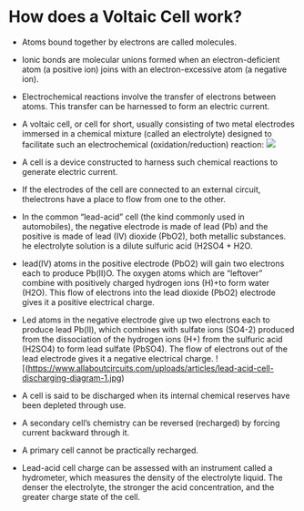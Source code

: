 # How does a Voltaic Cell work? 
- Atoms bound together by electrons are called molecules.
- Ionic bonds are molecular unions formed when an electron-deficient atom (a positive ion) joins with an electron-excessive atom (a negative ion).
- Electrochemical reactions involve the transfer of electrons between atoms. This transfer can be harnessed to form an electric current.
- A voltaic cell, or cell for short, usually consisting of two metal electrodes immersed in a chemical mixture (called an electrolyte) designed to facilitate such an electrochemical (oxidation/reduction) reaction:
![](https://www.allaboutcircuits.com/uploads/articles/voltaic_cell.jpg)
- A cell is a device constructed to harness such chemical reactions to generate electric current.
- If the electrodes of the cell are connected to an external circuit, thelectrons have a place to flow from one to the other.
- In the common “lead-acid” cell (the kind commonly used in automobiles), the negative electrode is made of lead (Pb) and the positive is made of lead (IV) dioxide (PbO2), both metallic substances. he electrolyte solution is a dilute sulfuric acid (H2SO4 + H2O.
- lead(IV) atoms in the positive electrode (PbO2) will gain two electrons each to produce Pb(II)O. The oxygen atoms which are “leftover” combine with positively charged hydrogen ions (H)+to form water (H2O). This flow of electrons into the lead dioxide (PbO2) electrode gives it a positive electrical charge. 
- Led atoms in the negative electrode give up two electrons each to produce lead Pb(II), which combines with sulfate ions (SO4-2) produced from the dissociation of the hydrogen ions (H+) from the sulfuric acid (H2SO4) to form lead sulfate (PbSO4). The flow of electrons out of the lead electrode gives it a negative electrical charge.
![(https://www.allaboutcircuits.com/uploads/articles/lead-acid-cell-discharging-diagram-1.jpg)


- A cell is said to be discharged when its internal chemical reserves have been depleted through use.
- A secondary cell’s chemistry can be reversed (recharged) by forcing current backward through it.
- A primary cell cannot be practically recharged.
- Lead-acid cell charge can be assessed with an instrument called a hydrometer, which measures the density of the electrolyte liquid. The denser the electrolyte, the stronger the acid concentration, and the greater charge state of the cell.
